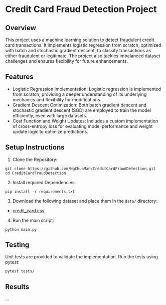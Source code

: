 # Credit Card Fraud Detection Project

## Overview

This project uses a machine learning solution to detect fraudulent credit card transactions. It implements logistic regression from scratch, optimized with batch and stochastic gradient descent, to classify transactions as either fraudulent or legitimate. The project also tackles imbalanced dataset challenges and ensures flexibility for future enhancements.

## Features
- Logistic Regression Implementation:
Logistic regression is implemented from scratch, providing a deeper understanding of its underlying mechanics and flexibility for modifications.
- Gradient Descent Optimization:
Both batch gradient descent and stochastic gradient descent (SGD) are employed to train the model efficiently, even with large datasets.
- Cost Function and Weight Updates:
Includes a custom implementation of cross-entropy loss for evaluating model performance and weight update logic to optimize predictions.

## Setup Instructions

1. Clone the Repository:
```
git clone https://github.com/NgChunMan/CreditCardFraudDetection.git
cd CreditCardFraudDetection
```

2. Install required Dependencies:
```
pip install -r requirements.txt
```

3. Download the following dataset and place them in the `data/` directory:
- [credit_card.csv](https://drive.google.com/file/d/1DXAtZnr-mrHccmMX6k1NRssRz2T889G3/view?usp=drivesdk)

4. Run the main script:
```
python main.py
```

## Testing
Unit tests are provided to validate the implementation. Run the tests using pytest:
```
pytest tests/
```

## Results
...

